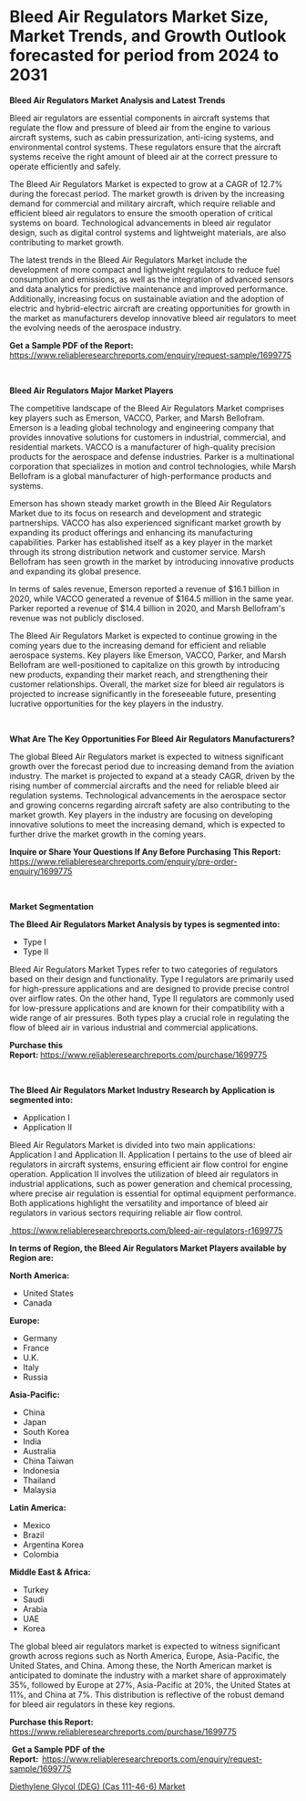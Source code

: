 <p><h1>Bleed Air Regulators Market Size, Market Trends, and Growth Outlook forecasted for period from 2024 to 2031</h1></p><p><strong>Bleed Air Regulators Market Analysis and Latest Trends</strong></p>
<p><p>Bleed air regulators are essential components in aircraft systems that regulate the flow and pressure of bleed air from the engine to various aircraft systems, such as cabin pressurization, anti-icing systems, and environmental control systems. These regulators ensure that the aircraft systems receive the right amount of bleed air at the correct pressure to operate efficiently and safely.</p><p>The Bleed Air Regulators Market is expected to grow at a CAGR of 12.7% during the forecast period. The market growth is driven by the increasing demand for commercial and military aircraft, which require reliable and efficient bleed air regulators to ensure the smooth operation of critical systems on board. Technological advancements in bleed air regulator design, such as digital control systems and lightweight materials, are also contributing to market growth.</p><p>The latest trends in the Bleed Air Regulators Market include the development of more compact and lightweight regulators to reduce fuel consumption and emissions, as well as the integration of advanced sensors and data analytics for predictive maintenance and improved performance. Additionally, increasing focus on sustainable aviation and the adoption of electric and hybrid-electric aircraft are creating opportunities for growth in the market as manufacturers develop innovative bleed air regulators to meet the evolving needs of the aerospace industry.</p></p>
<p><strong>Get a Sample PDF of the Report:&nbsp;</strong> <a href="https://www.reliableresearchreports.com/enquiry/request-sample/1699775">https://www.reliableresearchreports.com/enquiry/request-sample/1699775</a></p>
<p>&nbsp;</p>
<p><strong>Bleed Air Regulators Major Market Players</strong></p>
<p><p>The competitive landscape of the Bleed Air Regulators Market comprises key players such as Emerson, VACCO, Parker, and Marsh Bellofram. Emerson is a leading global technology and engineering company that provides innovative solutions for customers in industrial, commercial, and residential markets. VACCO is a manufacturer of high-quality precision products for the aerospace and defense industries. Parker is a multinational corporation that specializes in motion and control technologies, while Marsh Bellofram is a global manufacturer of high-performance products and systems.</p><p>Emerson has shown steady market growth in the Bleed Air Regulators Market due to its focus on research and development and strategic partnerships. VACCO has also experienced significant market growth by expanding its product offerings and enhancing its manufacturing capabilities. Parker has established itself as a key player in the market through its strong distribution network and customer service. Marsh Bellofram has seen growth in the market by introducing innovative products and expanding its global presence.</p><p>In terms of sales revenue, Emerson reported a revenue of $16.1 billion in 2020, while VACCO generated a revenue of $164.5 million in the same year. Parker reported a revenue of $14.4 billion in 2020, and Marsh Bellofram's revenue was not publicly disclosed.</p><p>The Bleed Air Regulators Market is expected to continue growing in the coming years due to the increasing demand for efficient and reliable aerospace systems. Key players like Emerson, VACCO, Parker, and Marsh Bellofram are well-positioned to capitalize on this growth by introducing new products, expanding their market reach, and strengthening their customer relationships. Overall, the market size for bleed air regulators is projected to increase significantly in the foreseeable future, presenting lucrative opportunities for the key players in the industry.</p></p>
<p>&nbsp;</p>
<p><strong>What Are The Key Opportunities For Bleed Air Regulators Manufacturers?</strong></p>
<p><p>The global Bleed Air Regulators market is expected to witness significant growth over the forecast period due to increasing demand from the aviation industry. The market is projected to expand at a steady CAGR, driven by the rising number of commercial aircrafts and the need for reliable bleed air regulation systems. Technological advancements in the aerospace sector and growing concerns regarding aircraft safety are also contributing to the market growth. Key players in the industry are focusing on developing innovative solutions to meet the increasing demand, which is expected to further drive the market growth in the coming years.</p></p>
<p><strong>Inquire or Share Your Questions If Any Before Purchasing This Report:</strong> <a href="https://www.reliableresearchreports.com/enquiry/pre-order-enquiry/1699775">https://www.reliableresearchreports.com/enquiry/pre-order-enquiry/1699775</a></p>
<p>&nbsp;</p>
<p><strong>Market Segmentation</strong></p>
<p><strong>The Bleed Air Regulators Market Analysis by types is segmented into:</strong></p>
<p><ul><li>Type I</li><li>Type II</li></ul></p>
<p><p>Bleed Air Regulators Market Types refer to two categories of regulators based on their design and functionality. Type I regulators are primarily used for high-pressure applications and are designed to provide precise control over airflow rates. On the other hand, Type II regulators are commonly used for low-pressure applications and are known for their compatibility with a wide range of air pressures. Both types play a crucial role in regulating the flow of bleed air in various industrial and commercial applications.</p></p>
<p><strong>Purchase this Report:&nbsp;</strong><a href="https://www.reliableresearchreports.com/purchase/1699775">https://www.reliableresearchreports.com/purchase/1699775</a></p>
<p>&nbsp;</p>
<p><strong>The Bleed Air Regulators Market Industry Research by Application is segmented into:</strong></p>
<p><ul><li>Application I</li><li>Application II</li></ul></p>
<p><p>Bleed Air Regulators Market is divided into two main applications: Application I and Application II. Application I pertains to the use of bleed air regulators in aircraft systems, ensuring efficient air flow control for engine operation. Application II involves the utilization of bleed air regulators in industrial applications, such as power generation and chemical processing, where precise air regulation is essential for optimal equipment performance. Both applications highlight the versatility and importance of bleed air regulators in various sectors requiring reliable air flow control.</p></p>
<p><a href="https://www.reliableresearchreports.com/bleed-air-regulators-r1699775">&nbsp;https://www.reliableresearchreports.com/bleed-air-regulators-r1699775</a></p>
<p><strong>In terms of Region, the Bleed Air Regulators Market Players available by Region are:</strong></p>
<p>
    <p> <strong> North America: </strong>
        <ul>
            <li>United States</li>
            <li>Canada</li>
        </ul>
        </p> 
    <p> <strong> Europe: </strong>
        <ul>
            <li>Germany</li>
            <li>France</li>
            <li>U.K.</li>
            <li>Italy</li>
            <li>Russia</li>
        </ul>
        </p> 
    <p> <strong> Asia-Pacific: </strong>
        <ul>
            <li>China</li>
            <li>Japan</li>
            <li>South Korea</li>
            <li>India</li>
            <li>Australia</li>
            <li>China Taiwan</li>
            <li>Indonesia</li>
            <li>Thailand</li>
            <li>Malaysia</li>
        </ul>
        </p> 
    <p> <strong> Latin America: </strong>
        <ul>
            <li>Mexico</li>
            <li>Brazil</li>
            <li>Argentina Korea</li>
            <li>Colombia</li>
        </ul>
        </p> 
    <p> <strong> Middle East & Africa: </strong>
        <ul>
            <li>Turkey</li>
            <li>Saudi</li>
            <li>Arabia</li>
            <li>UAE</li>
            <li>Korea</li>
        </ul>
    </p>
    </p>
<p><p>The global bleed air regulators market is expected to witness significant growth across regions such as North America, Europe, Asia-Pacific, the United States, and China. Among these, the North American market is anticipated to dominate the industry with a market share of approximately 35%, followed by Europe at 27%, Asia-Pacific at 20%, the United States at 11%, and China at 7%. This distribution is reflective of the robust demand for bleed air regulators in these key regions.</p></p>
<p><strong>Purchase this Report: </strong><a href="https://www.reliableresearchreports.com/purchase/1699775">https://www.reliableresearchreports.com/purchase/1699775</a></p>
<p>&nbsp;<strong>Get a Sample PDF of the Report:&nbsp;&nbsp;</strong><a href="https://www.reliableresearchreports.com/enquiry/request-sample/1699775">https://www.reliableresearchreports.com/enquiry/request-sample/1699775</a></p>
<p><strong></strong></p>
<p><p><a href="https://github.com/marloy8/Market-Research-Report-List-4/blob/main/diethylene-glycol-deg-cas-111-46-6-market.md">Diethylene Glycol (DEG) (Cas 111-46-6) Market</a></p></p>